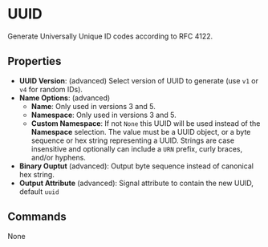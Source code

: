 UUID
=======
Generate Universally Unique ID codes according to RFC 4122.

Properties
----------
- **UUID Version**: (advanced) Select version of UUID to generate (use `v1` or `v4` for random IDs).
- **Name Options**: (advanced)
  - **Name**: Only used in versions 3 and 5.
  - **Namespace**: Only used in versions 3 and 5.
  - **Custom Namespace**: If not `None` this UUID will be used instead of the **Namespace** selection. The value must be a UUID object, or a byte sequence or hex string representing a UUID. Strings are case insensitive and optionally can include a `URN` prefix, curly braces, and/or hyphens.
- **Binary Ouptut** (advanced): Output byte sequence instead of canonical hex string.
- **Output Attribute** (advanced): Signal attribute to contain the new UUID, default `uuid`

Commands
--------
None
